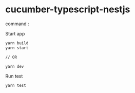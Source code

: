 # cucumber-typescript-nestjs

command :

Start app

```bash
yarn build
yarn start

// OR

yarn dev
```

Run test
```bash
yarn test
```
